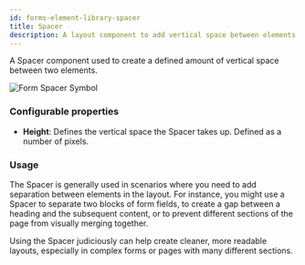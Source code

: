 ```yaml
---
id: forms-element-library-spacer
title: Spacer
description: A layout component to add vertical space between elements
---
```


A Spacer component used to create a defined amount of vertical space between two elements.

![Form Spacer Symbol](/img/form-icons/form-spacer.svg)

### Configurable properties

- **Height**: Defines the vertical space the Spacer takes up. Defined as a number of pixels.

### Usage

The Spacer is generally used in scenarios where you need to add separation between elements in the layout. For instance, you might use a Spacer to separate two blocks of form fields, to create a gap between a heading and the subsequent content, or to prevent different sections of the page from visually merging together.

Using the Spacer judiciously can help create cleaner, more readable layouts, especially in complex forms or pages with many different sections.

